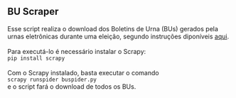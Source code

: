 ## BU Scraper

Esse script realiza o download dos Boletins de Urna (BUs) gerados pela urnas eletrônicas durante uma eleição, segundo instruções diponíveis [aqui](https://www.tse.jus.br/eleicoes/informacoes-tecnicas-sobre-a-divulgacao-de-resultados).\
\
Para executá-lo é necessário instalar o Scrapy:\
`pip install scrapy`\
\
Com o Scrapy instalado, basta executar o comando\
`scrapy runspider buspider.py`\
e o script fará o download de todos os BUs.
